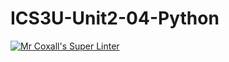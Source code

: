 # ICS3U-Unit2-04-Python

[![Mr Coxall's Super Linter](https://github.com/Feyi-Akomolafe/ICS3U-Unit2-02-CPP/workflows/Mr%20Coxall's%20Super%20Linter/badge.svg)](https://github.com/Feyi-Akomolafe/Feyi-Akomolafe/ICS3U-Unit2-02-CPP/actions/)

